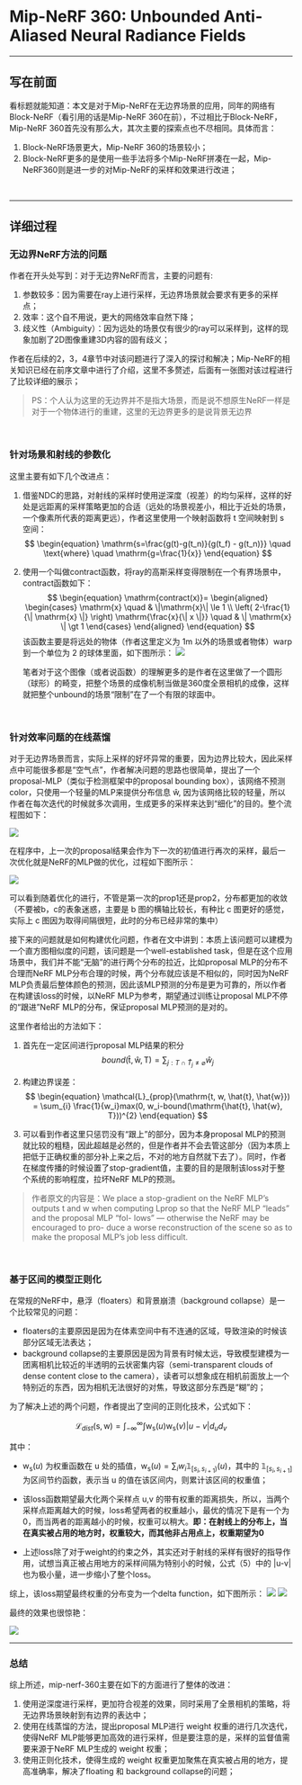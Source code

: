 # Mip-NeRF 360: Unbounded Anti-Aliased Neural Radiance Fields

---

## 写在前面

看标题就能知道：本文是对于Mip-NeRF在无边界场景的应用，同年的网络有Block-NeRF（看引用的话是Mip-NeRF 360在前），不过相比于Block-NeRF，Mip-NeRF 360首先没有那么大，其次主要的探索点也不尽相同。具体而言：
1. Block-NeRF场景更大，Mip-NeRF 360的场景较小；
2. Block-NeRF更多的是使用一些手法将多个Mip-NeRF拼凑在一起，Mip-NeRF360则是进一步的对Mip-NeRF的采样和效果进行改进；

&nbsp;

---

## 详细过程

### 无边界NeRF方法的问题
作者在开头处写到：对于无边界NeRF而言，主要的问题有:
1. 参数较多：因为需要在ray上进行采样，无边界场景就会要求有更多的采样点；
2. 效率：这个自不用说，更大的网络效率自然下降；
3. 歧义性（Ambiguity）：因为远处的场景仅有很少的ray可以采样到，这样的现象加剧了2D图像重建3D内容的固有歧义；

作者在后续的2，3，4章节中对该问题进行了深入的探讨和解决；Mip-NeRF的相关知识已经在前序文章中进行了介绍，这里不多赘述，后面有一张图对该过程进行了比较详细的展示；

> PS：个人认为这里的无边界并不是指大场景，而是说不想原生NeRF一样是对于一个物体进行的重建，这里的无边界更多的是说背景无边界

&nbsp;

### 针对场景和射线的参数化
这里主要有如下几个改进点：

1. 借鉴NDC的思路，对射线的采样时使用逆深度（视差）的均匀采样，这样的好处是远距离的采样策略更加的合适（远处的场景视差小，相比于近处的场景，一个像素所代表的距离更远），作者这里使用一个映射函数将 t 空间映射到 s 空间：
    $$
    \begin{equation}
    \mathrm{s=\frac{g(t)-g(t_n)}{g(t_f) - g(t_n)}} \quad \text{where} \quad \mathrm{g=\frac{1}{x}}
    \end{equation}
    $$

2. 使用一个叫做contract函数，将ray的高斯采样变得限制在一个有界场景中，contract函数如下：
    $$
    \begin{equation}
    \mathrm{contract(x)}=
    \begin{aligned}
    \begin{cases}
    \mathrm{x}   \quad & \|\mathrm{x}\| \le 1 \\
    \left( 2-\frac{1}{\| \mathrm{x} \|} \right) \mathrm{\frac{x}{\| x \|}} \quad & \| \mathrm{x} \| \gt 1 
    \end{cases}
    \end{aligned}
    \end{equation}
    $$
    该函数主要是将远处的物体（作者这里定义为 1m 以外的场景或者物体）warp到一个单位为 2 的球体里面，如下图所示：
    <img src="mip-nerf-360/1.png"/>

    笔者对于这个图像（或者说函数）的理解更多的是作者在这里做了一个圆形（球形）的畸变，把整个场景的成像机制当做是360度全景相机的成像，这样就把整个unbound的场景“限制”在了一个有限的球面中。


&nbsp;

### 针对效率问题的在线蒸馏

对于无边界场景而言，实际上采样的好坏异常的重要，因为边界比较大，因此采样点中可能很多都是“空气点”，作者解决问题的思路也很简单，提出了一个proposal-MLP（类似于检测框架中的proposal bounding box），该网络不预测color，只使用一个轻量的MLP来提供分布信息 $\mathrm{\hat{w}}$, 因为该网络比较的轻量，所以作者在每次迭代的时候就多次调用，生成更多的采样来达到“细化”的目的。整个流程图如下：

<img src="mip-nerf-360/2.png">

在程序中，上一次的proposal结果会作为下一次的初值进行再次的采样，最后一次优化就是NeRF的MLP做的优化，过程如下图所示：

<img src="mip-nerf-360/3.png">

可以看到随着优化的进行，不管是第一次的prop1还是prop2，分布都更加的收敛（不要被b，c的表象迷惑，主要是 b 图的横轴比较长，有种比 c 图更好的感觉，实际上 c 图因为取得间隔很短，此时的分布已经非常的集中）

接下来的问题就是如何构建优化问题，作者在文中讲到：本质上该问题可以建模为一个直方图相似度的问题，该问题是一个well-established task，但是在这个应用场景中，我们并不能“无脑”的进行两个分布的拉近，比如proposal MLP的分布不合理而NeRF MLP分布合理的时候，两个分布就应该是不相似的，同时因为NeRF MLP负责最后整体颜色的预测，因此该MLP预测的分布是更为可靠的，所以作者在构建该loss的时候，以NeRF MLP为参考，期望通过训练让proposal MLP不停的“跟进”NeRF MLP的分布，保证proposal MLP预测的是对的。

这里作者给出的方法如下：
1. 首先在一定区间进行proposal MLP结果的积分
    $$
    \begin{equation}
    bound(\mathrm{\hat{t}, \hat{w}, T}) = \sum_{j:T \cap \hat{T}_{j} \ne \varnothing} \hat{w}_j
    \end{equation}
    $$

2. 构建边界误差：
    $$
    \begin{equation}
    \mathcal{L}_{prop}(\mathrm{t, w, \hat{t}, \hat{w}}) = \sum_{i} \frac{1}{w_i}max(0, w_i-bound(\mathrm{\hat{t}, \hat{w}, T}))^{2}
    \end{equation}
    $$

3. 可以看到作者这里只惩罚没有“跟上”的部分，因为本身proposal MLP的预测就比较的粗糙，因此超越是必然的，但是作者并不会去管这部分（因为本质上把低于正确权重的部分补上来之后，不对的地方自然就下去了）。同时，作者在梯度传播的时候设置了stop-gradient值，主要的目的是限制该loss对于整个系统的影响程度，拉坏NeRF MLP的预测。
> 作者原文的内容是：We place a stop-gradient on the NeRF MLP’s outputs t and w when computing Lprop so that the NeRF MLP “leads” and the proposal MLP “fol- lows” — otherwise the NeRF may be encouraged to pro- duce a worse reconstruction of the scene so as to make the proposal MLP’s job less difficult. 



&nbsp;

### 基于区间的模型正则化
在常规的NeRF中，悬浮（floaters）和背景崩溃（background collapse）是一个比较常见的问题：
- floaters的主要原因是因为在体素空间中有不连通的区域，导致渲染的时候该部分区域无法表达；
- background collapse的主要原因是因为背景有时候太远，导致模型建模为一团离相机比较近的半透明的云状密集内容（semi-transparent clouds of dense content close to the camera），读者可以想象成在相机前面放上一个特别近的东西，因为相机无法很好的对焦，导致这部分东西是“糊”的；

为了解决上述的两个问题，作者提出了空间的正则化技术，公式如下：

$$
\begin{equation}
\mathcal{L}_{dist}(\mathrm{s,w})=\int_{-\infty}^{\infty}\int \mathrm{w_{s}}(u)\mathrm{w_{s}}(v)|u-v|d_{u} d_{v}
\end{equation}
$$

其中：
- $\mathrm{w_{s}}(u)$ 为权重函数在 u 处的插值，$\mathrm{w_{s}}(u)=\sum_i w_{i}\mathbb{1}_{[s_i, s_{i+1})}(u)$，其中的 $\mathbb{1}_{[s_i, s_{i+1}]}$ 为区间节约函数，表示当 u 的值在该区间内，则累计该区间的权重值；

- 该loss函数期望最大化两个采样点 u,v 的带有权重的距离损失，所以，当两个采样点距离越大的时候，loss希望两者的权重越小，最优的情况下是有一个为0，而当两者的距离越小的时候，权重可以稍大。**即：在射线上的分布上，当在真实被占用的地方时，权重较大，而其他非占用点上，权重期望为0**

- 上述loss除了对于weight的约束之外，其实还对于射线的采样有很好的指导作用，试想当真正被占用地方的采样间隔为特别小的时候，公式（5）中的 |u-v| 也为极小量，进一步缩小了整个loss。

综上，该loss期望最终权重的分布变为一个delta function，如下图所示：
<img src="mip-nerf-360/5.png"> <img src="mip-nerf-360/6.png">

最终的效果也很惊艳：

<img src="mip-nerf-360/7.png">


---

### 总结

综上所述，mip-nerf-360主要在如下的方面进行了整体的改进：

1. 使用逆深度进行采样，更加符合视差的效果，同时采用了全景相机的策略，将无边界场景映射到有边界的表达中；
2. 使用在线蒸馏的方法，提出proposal MLP进行 weight 权重的进行几次迭代，使得NeRF MLP能够更加高效的进行采样，但是要注意的是，采样的监督值需要来源于NeRF MLP生成的 weight 权重；
3. 使用正则化技术，使得生成的 weight 权重更加聚焦在真实被占用的地方，提高准确率，解决了floating 和 background collapse的问题；
